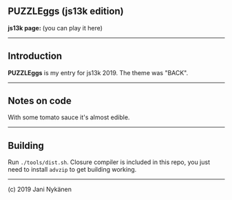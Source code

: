 ## PUZZLEggs (js13k edition)

**js13k page: [](http://js13kgames.com/entries/puzzleggs)** (you can play it here)

-------

## Introduction

**PUZZLEggs** is my entry for js13k 2019. The theme was "BACK".

-------

## Notes on code

With some tomato sauce it's almost edible.

-------

## Building

Run `./tools/dist.sh`. Closure compiler is included in this repo, you just need to install `advzip` to get building working.

-------

(c) 2019 Jani Nykänen
